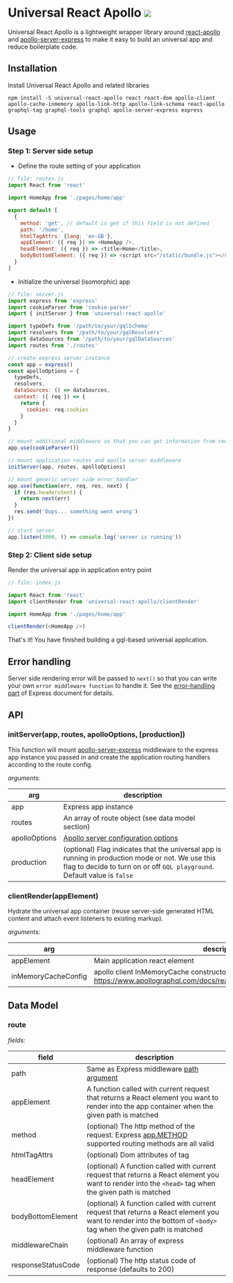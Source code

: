 # Universal React Apollo <a href='https://travis-ci.org/jimmy319/universal-react-apollo'><img src='https://travis-ci.org/jimmy319/universal-react-apollo.svg?branch=master' /></a>

Universal React Apollo is a lightweight wrapper library around [react-apollo](https://github.com/apollographql/react-apollo) and [apollo-server-express](https://github.com/apollographql/apollo-server/tree/master/packages/apollo-server-express) to make it easy to build an universal app and reduce boilerplate code.

## Installation

Install Universal React Apollo and related libraries

```
npm install -S universal-react-apollo react react-dom apollo-client apollo-cache-inmemory apollo-link-http apollo-link-schema react-apollo graphql-tag graphql-tools graphql apollo-server-express express
```
## Usage

### Step 1: Server side setup

- Define the route setting of your application

```js
// file: routes.js
import React from 'react'

import HomeApp from './pages/home/app'

export default [
  {
    method: 'get', // default is get if this field is not defined
    path: '/home',
    htmlTagAttrs: {lang: 'en-GB'},
    appElement: ({ req }) => <HomeApp />,
    headElement: ({ req }) => <title>Home</title>,
    bodyBottomElement: ({ req }) => <script src="/static/bundle.js"></script>
  }
]
```

- Initialize the universal (isomorphic) app

```js
// file: server.js
import express from 'express'
import cookieParser from 'cookie-parser'
import { initServer } from 'universal-react-apollo'

import typeDefs from '/path/to/your/gqlSchema'
import resolvers from '/path/to/your/gqlResolvers'
import dataSources from '/path/to/your/gqlDataSources'
import routes from './routes'

// create express server instance
const app = express()
const apolloOptions = {
  typeDefs,
  resolvers,
  dataSources: () => dataSources,
  context: ({ req }) => {
    return {
      cookies: req.cookies
    }
  }
}

// mount additional middleware so that you can get information from request context
app.use(cookieParser())

// mount application routes and apollo server middleware
initServer(app, routes, apolloOptions)

// mount generic server side error handler
app.use(function(err, req, res, next) {
  if (res.headersSent) {
    return next(err)
  }
  res.send('Oops... something went wrong')
})

// start server
app.listen(3000, () => console.log('server is running'))

```

### Step 2: Client side setup

Render the universal app in application entry point

```js
// file: index.js

import React from 'react'
import clientRender from 'universal-react-apollo/clientRender'

import HomeApp from './pages/home/app'

clientRender(<HomeApp />)
```

That's it! You have finished building a gql-based universal application.

## Error handling

Server side rendering error will be passed to `next()` so that you can write your own `error middleware function` to handle it. See the [error-handling part](https://expressjs.com/en/guide/error-handling.html) of Express document for details.

## API

### initServer(app, routes, apolloOptions, [production])

This function will mount [apollo-server-express](https://github.com/apollographql/apollo-server/tree/master/packages/apollo-server-express) middleware to the express app instance you passed in and create the application routing handlers according to the route config.

*arguments:*

|      arg      |                                                                        description                                                                                             |
| ------------- | ------------------------------------------------------------------------------------------------------------------------------------------------------------------------------ |
| app           | Express app instance                                                                                                                                                           |
| routes        | An array of route object (see data model section)                                                                                                                              | 
| apolloOptions | [Apollo server configuration options](https://www.apollographql.com/docs/apollo-server/api/apollo-server/#parameters)                                                          |
| production    | (optional) Flag indicates that the universal app is running in production mode or not. We use this flag to decide to turn on or off `GQL playground`. Default value is `false` |

### clientRender(appElement)

Hydrate the universal app container (reuse server-side generated HTML content and attach event listeners to existing markup).

*arguments:*

|     arg                |                                                      description                                                                                                    |
| ---------------------- | ------------------------------------------------------------------------------------------------------------------------------------------------------------------- |
| appElement             | Main application react element                                                                                                                                      |
| inMemoryCacheConfig    | apollo client InMemoryCache constructor config object (available options: https://www.apollographql.com/docs/react/advanced/caching/#configuration)                 |

## Data Model

### route

*fields:*

|         field      |                                                    description                                                                                                      |
| ------------------ | ------------------------------------------------------------------------------------------------------------------------------------------------------------------- |
| path               | Same as Express middleware [path argument](https://expressjs.com/en/api.html#path-examples)                                                                         | 
| appElement         | A function called with current request that returns a React element you want to render into the app container when the given path is matched                                                                              |
| method             | (optional) The http method of the request. Express [app.METHOD](https://expressjs.com/en/api.html#app.METHOD) supported routing methods are all valid               |
| htmlTagAttrs       | (optional) Dom attributes of <Html> tag                                                                                                                             |
| headElement        | (optional) A function called with current request that returns a React element you want to render into the `<head>` tag when the given path is matched              |
| bodyBottomElement  | (optional) A function called with current request that returns a React element you want to render into the bottom of `<body>` tag when the given path is matched    |
| middlewareChain    | (optional) An array of express middleware function                                                                                                                  |
| responseStatusCode | (optional) The http status code of response (defaults to 200)                                                                                                       |

